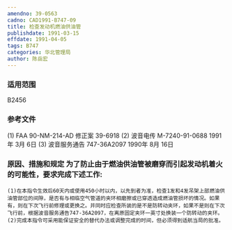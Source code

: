 ```yaml
---
amendno: 39-0563
cadno: CAD1991-B747-09
title: 检查发动机燃油供油管
publishdate: 1991-03-15
effdate: 1991-04-05
tags: B747
categories: 华北管理局
author: 陈岳宏
---
```


### 适用范围 
B2456

### 参考文件
(1) FAA 90-NM-214-AD 修正案 39-6918 
(2) 波音电传 M-7240-91-0688  1991年 3月 6日 
(3) 波音服务通告 747-36A2097  1990年 8月 16日


### 原因、措施和规定     为了防止由于燃油供油管被磨穿而引起发动机着火的可能性，要求完成下述工作: 
    (1)在本指令生效后60天内或使用450小时以内，以先到者为准，检查1发和4发吊架上部燃油供油管部位的间隙，是否有与相临空气管道的夹环相磨擦或已穿透造成燃油管损坏的情况。如果有，则在下次飞行前修理或更换之。并同时应检查所装的是不是防转动夹环，如果不是则在下次飞行前，根据波音服务通告747-36A2097，在离原固定夹环一英寸处换装一个防转动的夹环。 
    (2)完成本指令可采用能保证安全的替代办法或调整完成的时间，但必须得到适航当局的批准。

  
